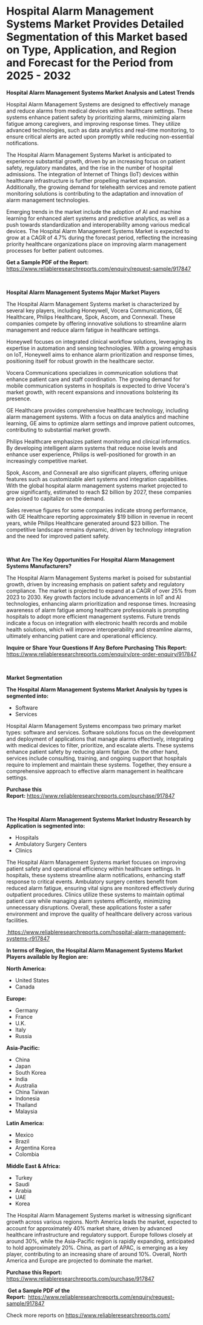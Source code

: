 <p><h1>Hospital Alarm Management Systems Market Provides Detailed Segmentation of this Market based on Type, Application, and Region and Forecast for the Period from 2025 - 2032</h1></p><p><strong>Hospital Alarm Management Systems Market Analysis and Latest Trends</strong></p>
<p><p>Hospital Alarm Management Systems are designed to effectively manage and reduce alarms from medical devices within healthcare settings. These systems enhance patient safety by prioritizing alarms, minimizing alarm fatigue among caregivers, and improving response times. They utilize advanced technologies, such as data analytics and real-time monitoring, to ensure critical alerts are acted upon promptly while reducing non-essential notifications.</p><p>The Hospital Alarm Management Systems Market is anticipated to experience substantial growth, driven by an increasing focus on patient safety, regulatory mandates, and the rise in the number of hospital admissions. The integration of Internet of Things (IoT) devices within healthcare infrastructure is further propelling market expansion. Additionally, the growing demand for telehealth services and remote patient monitoring solutions is contributing to the adaptation and innovation of alarm management technologies.</p><p>Emerging trends in the market include the adoption of AI and machine learning for enhanced alert systems and predictive analytics, as well as a push towards standardization and interoperability among various medical devices. The Hospital Alarm Management Systems Market is expected to grow at a CAGR of 4.7% during the forecast period, reflecting the increasing priority healthcare organizations place on improving alarm management processes for better patient outcomes.</p></p>
<p><strong>Get a Sample PDF of the Report:&nbsp;</strong> <a href="https://www.reliableresearchreports.com/enquiry/request-sample/917847?utm_campaign=2224&utm_medium=2&utm_source=Github&utm_content=ia&utm_term=07032025&utm_id=hospital-alarm-management-systems">https://www.reliableresearchreports.com/enquiry/request-sample/917847</a></p>
<p>&nbsp;</p>
<p><strong>Hospital Alarm Management Systems Major Market Players</strong></p>
<p><p>The Hospital Alarm Management Systems market is characterized by several key players, including Honeywell, Vocera Communications, GE Healthcare, Philips Healthcare, Spok, Ascom, and Connexall. These companies compete by offering innovative solutions to streamline alarm management and reduce alarm fatigue in healthcare settings.</p><p>Honeywell focuses on integrated clinical workflow solutions, leveraging its expertise in automation and sensing technologies. With a growing emphasis on IoT, Honeywell aims to enhance alarm prioritization and response times, positioning itself for robust growth in the healthcare sector.</p><p>Vocera Communications specializes in communication solutions that enhance patient care and staff coordination. The growing demand for mobile communication systems in hospitals is expected to drive Vocera's market growth, with recent expansions and innovations bolstering its presence.</p><p>GE Healthcare provides comprehensive healthcare technology, including alarm management systems. With a focus on data analytics and machine learning, GE aims to optimize alarm settings and improve patient outcomes, contributing to substantial market growth. </p><p>Philips Healthcare emphasizes patient monitoring and clinical informatics. By developing intelligent alarm systems that reduce noise levels and enhance user experience, Philips is well-positioned for growth in an increasingly competitive market.</p><p>Spok, Ascom, and Connexall are also significant players, offering unique features such as customizable alert systems and integration capabilities. With the global hospital alarm management systems market projected to grow significantly, estimated to reach $2 billion by 2027, these companies are poised to capitalize on the demand.</p><p>Sales revenue figures for some companies indicate strong performance, with GE Healthcare reporting approximately $19 billion in revenue in recent years, while Philips Healthcare generated around $23 billion. The competitive landscape remains dynamic, driven by technology integration and the need for improved patient safety.</p></p>
<p>&nbsp;</p>
<p><strong>What Are The Key Opportunities For Hospital Alarm Management Systems Manufacturers?</strong></p>
<p><p>The Hospital Alarm Management Systems market is poised for substantial growth, driven by increasing emphasis on patient safety and regulatory compliance. The market is projected to expand at a CAGR of over 25% from 2023 to 2030. Key growth factors include advancements in IoT and AI technologies, enhancing alarm prioritization and response times. Increasing awareness of alarm fatigue among healthcare professionals is prompting hospitals to adopt more efficient management systems. Future trends indicate a focus on integration with electronic health records and mobile health solutions, which will improve interoperability and streamline alarms, ultimately enhancing patient care and operational efficiency.</p></p>
<p><strong>Inquire or Share Your Questions If Any Before Purchasing This Report:</strong> <a href="https://www.reliableresearchreports.com/enquiry/pre-order-enquiry/917847?utm_campaign=2224&utm_medium=2&utm_source=Github&utm_content=ia&utm_term=07032025&utm_id=hospital-alarm-management-systems">https://www.reliableresearchreports.com/enquiry/pre-order-enquiry/917847</a></p>
<p>&nbsp;</p>
<p><strong>Market Segmentation</strong></p>
<p><strong>The Hospital Alarm Management Systems Market Analysis by types is segmented into:</strong></p>
<p><ul><li>Software</li><li>Services</li></ul></p>
<p><p>Hospital Alarm Management Systems encompass two primary market types: software and services. Software solutions focus on the development and deployment of applications that manage alarms effectively, integrating with medical devices to filter, prioritize, and escalate alerts. These systems enhance patient safety by reducing alarm fatigue. On the other hand, services include consulting, training, and ongoing support that hospitals require to implement and maintain these systems. Together, they ensure a comprehensive approach to effective alarm management in healthcare settings.</p></p>
<p><strong>Purchase this Report:&nbsp;</strong><a href="https://www.reliableresearchreports.com/purchase/917847?utm_campaign=2224&utm_medium=2&utm_source=Github&utm_content=ia&utm_term=07032025&utm_id=hospital-alarm-management-systems">https://www.reliableresearchreports.com/purchase/917847</a></p>
<p>&nbsp;</p>
<p><strong>The Hospital Alarm Management Systems Market Industry Research by Application is segmented into:</strong></p>
<p><ul><li>Hospitals</li><li>Ambulatory Surgery Centers</li><li>Clinics</li></ul></p>
<p><p>The Hospital Alarm Management Systems market focuses on improving patient safety and operational efficiency within healthcare settings. In hospitals, these systems streamline alarm notifications, enhancing staff response to critical events. Ambulatory surgery centers benefit from reduced alarm fatigue, ensuring vital signs are monitored effectively during outpatient procedures. Clinics utilize these systems to maintain optimal patient care while managing alarm systems efficiently, minimizing unnecessary disruptions. Overall, these applications foster a safer environment and improve the quality of healthcare delivery across various facilities.</p></p>
<p><a href="https://www.reliableresearchreports.com/hospital-alarm-management-systems-r917847?utm_campaign=2224&utm_medium=2&utm_source=Github&utm_content=ia&utm_term=07032025&utm_id=hospital-alarm-management-systems">&nbsp;https://www.reliableresearchreports.com/hospital-alarm-management-systems-r917847</a></p>
<p><strong>In terms of Region, the Hospital Alarm Management Systems Market Players available by Region are:</strong></p>
<p>
    <p> <strong> North America: </strong>
        <ul>
            <li>United States</li>
            <li>Canada</li>
        </ul>
        </p> 
    <p> <strong> Europe: </strong>
        <ul>
            <li>Germany</li>
            <li>France</li>
            <li>U.K.</li>
            <li>Italy</li>
            <li>Russia</li>
        </ul>
        </p> 
    <p> <strong> Asia-Pacific: </strong>
        <ul>
            <li>China</li>
            <li>Japan</li>
            <li>South Korea</li>
            <li>India</li>
            <li>Australia</li>
            <li>China Taiwan</li>
            <li>Indonesia</li>
            <li>Thailand</li>
            <li>Malaysia</li>
        </ul>
        </p> 
    <p> <strong> Latin America: </strong>
        <ul>
            <li>Mexico</li>
            <li>Brazil</li>
            <li>Argentina Korea</li>
            <li>Colombia</li>
        </ul>
        </p> 
    <p> <strong> Middle East & Africa: </strong>
        <ul>
            <li>Turkey</li>
            <li>Saudi</li>
            <li>Arabia</li>
            <li>UAE</li>
            <li>Korea</li>
        </ul>
    </p>
    </p>
<p><p>The Hospital Alarm Management Systems market is witnessing significant growth across various regions. North America leads the market, expected to account for approximately 40% market share, driven by advanced healthcare infrastructure and regulatory support. Europe follows closely at around 30%, while the Asia-Pacific region is rapidly expanding, anticipated to hold approximately 20%. China, as part of APAC, is emerging as a key player, contributing to an increasing share of around 10%. Overall, North America and Europe are projected to dominate the market.</p></p>
<p><strong>Purchase this Report: </strong><a href="https://www.reliableresearchreports.com/purchase/917847?utm_campaign=2224&utm_medium=2&utm_source=Github&utm_content=ia&utm_term=07032025&utm_id=hospital-alarm-management-systems">https://www.reliableresearchreports.com/purchase/917847</a></p>
<p>&nbsp;<strong>Get a Sample PDF of the Report:&nbsp;&nbsp;</strong><a href="https://www.reliableresearchreports.com/enquiry/request-sample/917847?utm_campaign=2224&utm_medium=2&utm_source=Github&utm_content=ia&utm_term=07032025&utm_id=hospital-alarm-management-systems">https://www.reliableresearchreports.com/enquiry/request-sample/917847</a></p>
<p><strong></strong></p>
<p>Check more reports on <a href="https://www.reliableresearchreports.com/?utm_campaign=2224&utm_medium=2&utm_source=Github&utm_content=ia&utm_term=07032025&utm_id=hospital-alarm-management-systems">https://www.reliableresearchreports.com/</a></p>
